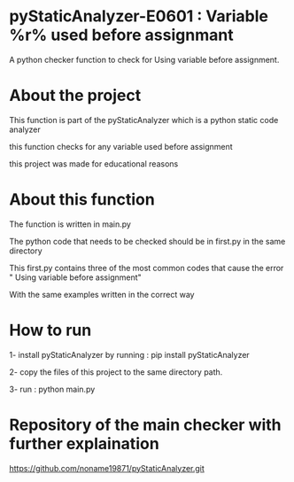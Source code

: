# pyStaticAnalyzer-E0601 : Variable %r% used before assignmant
A python checker function to check for Using variable before assignment.

# About the project
This function is part of the pyStaticAnalyzer
which is a python static code analyzer

this function checks for any variable used before assignment

this project was made for educational reasons

# About this function
The function is written in main.py

The python code that needs to be checked should be in first.py in the same directory

This first.py contains three of the most common codes that cause the error " Using variable before assignment"

With the same examples written in the correct way
 
# How to run
1- install pyStaticAnalyzer by running : pip install pyStaticAnalyzer

2- copy the files of this project to the same directory path.

3- run : python main.py


# Repository of the main checker with further explaination
https://github.com/noname19871/pyStaticAnalyzer.git
  
